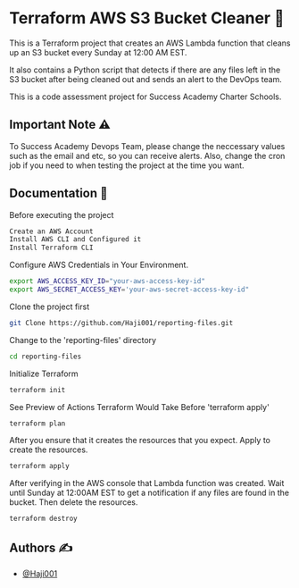 
# Terraform AWS S3 Bucket Cleaner 🧹

This is a Terraform project that creates an AWS Lambda function that cleans up an S3 bucket every Sunday at 12:00 AM EST. 

It also contains a Python script that detects if there are any files left in the S3 bucket after being cleaned out and sends an alert to the DevOps team. 

This is a code assessment project for Success Academy Charter Schools.

## Important Note ⚠️

To Success Academy Devops Team, please change the neccessary values such as the email and etc, so you can receive alerts. Also, change the cron job if you need to when testing the project at the time you want. 
## Documentation 📝


Before executing the project
```bash
Create an AWS Account
Install AWS CLI and Configured it
Install Terraform CLI
```


Configure AWS Credentials in Your Environment.
```bash
export AWS_ACCESS_KEY_ID="your-aws-access-key-id"
export AWS_SECRET_ACCESS_KEY='your-aws-secret-access-key-id"
```


Clone the project first

```bash
git Clone https://github.com/Haji001/reporting-files.git
```

Change to the 'reporting-files' directory
```bash
cd reporting-files
```

Initialize Terraform
```bash
terraform init
```

See Preview of Actions Terraform Would Take Before 'terraform apply'
```bash
terraform plan
```

After you ensure that it creates the resources that you expect.
Apply to create the resources.
```bash
terraform apply
```

After verifying in the AWS console that Lambda function was created. Wait until Sunday at 12:00AM EST to get a notification if any files are found in the bucket. Then delete the resources. 
```bash
terraform destroy
```
## Authors ✍️

- [@Haji001](https://www.github.com/Haji001)

